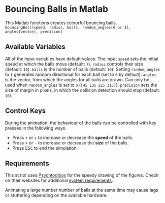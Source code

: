 # Bouncing Balls in Matlab

This Matlab functions creates colourful bouncing balls.  
`bouncingBall(speed, radius, balls, random_angles[0 or 1], angles[vector], precision)`

## Available Variables
All of the input variables have default values. The input `speed` sets the initial speed at which the balls move (default: `7`). `radius` controls their size (default: `10`). `balls` is the number of balls (default: `10`). Setting `random_angles` to `1` generates random directional for each ball (set to `0` by default). `angles` is the vector, from which the angles for all balls are drawn. Can only be used when `random_angles` is set to `0` (`[45 135 225 315]`). `precision` sets the size of margin in pixels, in which the collision detection should stop (default: `10`).

## Control Keys
During the animation, the behaviour of the balls can be controlled with key presses in the following ways.

- Press <kbd>↑</kbd> or <kbd>↓</kbd> to increase or decrease the **speed** of the balls. 
- Press <kbd>+</kbd> or <kbd>-</kbd> to increase or decrease the **size** of the balls. 
- Press <kbd>ESC</kbd> to end the simulation. 

## Requirements
This script uses [Psychtoolbox](http://psychtoolbox.org/) for the speedy drawing of the figures. Check on their websites for additional [system requirements](http://psychtoolbox.org/requirements.html).

Animating a large number number of balls at the same time may cause lags or stuttering depending on the available hardware.
